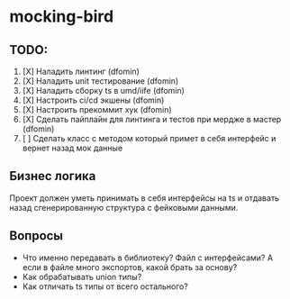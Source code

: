 # mocking-bird

## TODO:

1. [X] Наладить линтинг (dfomin)
2. [X] Наладить unit тестирование (dfomin)
3. [X] Наладить сборку ts в umd/iife (dfomin)
4. [X] Настроить ci/cd экшены (dfomin)
5. [X] Настроить прекоммит хук (dfomin)
6. [X] Сделать пайплайн для линтинга и тестов при мердже в мастер (dfomin)
7. [ ] Сделать класс с методом который примет в себя интерфейс и вернет назад мок данные
 
## Бизнес логика

Проект должен уметь принимать в себя интерфейсы на ts и отдавать назад сгенерированную структура с фейковыми данными. 

## Вопросы

* Что именно передавать в библиотеку? Файл с интерфейсами? А если в файле много экспортов, какой брать за основу?
* Как обрабатывать union типы?
* Как отличать ts типы от всего остального?
